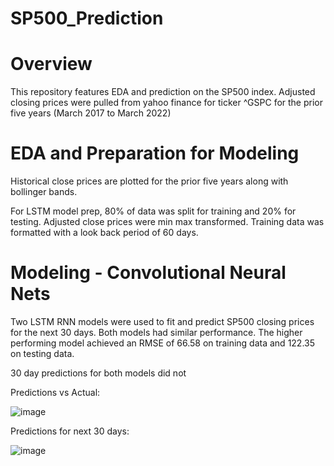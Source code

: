# SP500_Prediction


# Overview
This repository features EDA and prediction on the SP500 index. Adjusted closing prices were pulled from yahoo finance for ticker ^GSPC for the prior five years (March 2017 to March 2022)

# EDA and Preparation for Modeling

Historical close prices are plotted for the prior five years along with bollinger bands.

For LSTM model prep, 80% of data was split for training and 20% for testing. Adjusted close prices were min max transformed. Training data was formatted with a look back period of 60 days.

# Modeling - Convolutional Neural Nets

Two LSTM RNN models were used to fit and predict SP500 closing prices for the next 30 days. Both models had similar performance. The higher performing model achieved an RMSE of 66.58 on training data and 122.35 on testing data. 

30 day predictions for both models did not 

Predictions vs Actual:

![image](https://user-images.githubusercontent.com/85903905/156837602-c8c0150d-4746-412d-a363-2e0d3d68f89f.png)

Predictions for next 30 days:

![image](https://user-images.githubusercontent.com/85903905/156838092-50f072cf-ff4f-4161-96c5-e21e3a59041a.png)

